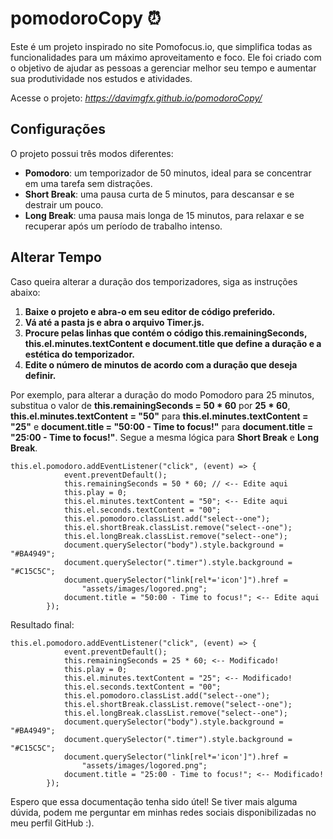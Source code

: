 # pomodoroCopy ⏰
Este é um projeto inspirado no site Pomofocus.io, que simplifica todas as funcionalidades para um máximo aproveitamento e foco. Ele foi criado com o objetivo de ajudar as pessoas a gerenciar melhor seu tempo e aumentar sua produtividade nos estudos e atividades.

Acesse o projeto: *https://davimgfx.github.io/pomodoroCopy/*

## Configurações
O projeto possui três modos diferentes:

* **Pomodoro**: um temporizador de 50 minutos, ideal para se concentrar em uma tarefa sem distrações.
* **Short Break**: uma pausa curta de 5 minutos, para descansar e se destrair um pouco.
* **Long Break**: uma pausa mais longa de 15 minutos, para relaxar e se recuperar após um período de trabalho intenso.

## Alterar Tempo
Caso queira alterar a duração dos temporizadores, siga as instruções abaixo:

1. **Baixe o projeto e abra-o em seu editor de código preferido.**
2. **Vá até a pasta js e abra o arquivo Timer.js.**
3. **Procure pelas linhas que contém o código this.remainingSeconds, this.el.minutes.textContent e document.title que define a duração e a estética do temporizador.**
4. **Edite o número de minutos de acordo com a duração que deseja definir.**

Por exemplo, para alterar a duração do modo Pomodoro para 25 minutos, substitua o valor de **this.remainingSeconds = 50 * 60** por  **25 * 60**,  **this.el.minutes.textContent = "50"** para  **this.el.minutes.textContent = "25"** e **document.title = "50:00 - Time to focus!"** para **document.title = "25:00 - Time to focus!"**. Segue a mesma lógica para **Short Break** e **Long Break**.

```
this.el.pomodoro.addEventListener("click", (event) => {
			event.preventDefault();
			this.remainingSeconds = 50 * 60; // <-- Edite aqui 
			this.play = 0;
			this.el.minutes.textContent = "50"; <-- Edite aqui 
			this.el.seconds.textContent = "00";
			this.el.pomodoro.classList.add("select--one");
			this.el.shortBreak.classList.remove("select--one");
			this.el.longBreak.classList.remove("select--one");
			document.querySelector("body").style.background = "#BA4949";
			document.querySelector(".timer").style.background = "#C15C5C";
			document.querySelector("link[rel*='icon']").href =
				"assets/images/logored.png";
			document.title = "50:00 - Time to focus!"; <-- Edite aqui 
		});
```

Resultado final:
```
this.el.pomodoro.addEventListener("click", (event) => {
			event.preventDefault();
			this.remainingSeconds = 25 * 60; <-- Modificado!
			this.play = 0;
			this.el.minutes.textContent = "25"; <-- Modificado!
			this.el.seconds.textContent = "00";
			this.el.pomodoro.classList.add("select--one");
			this.el.shortBreak.classList.remove("select--one");
			this.el.longBreak.classList.remove("select--one");
			document.querySelector("body").style.background = "#BA4949";
			document.querySelector(".timer").style.background = "#C15C5C";
			document.querySelector("link[rel*='icon']").href =
				"assets/images/logored.png";
			document.title = "25:00 - Time to focus!"; <-- Modificado!
		});
```

Espero que essa documentação tenha sido útel! Se tiver mais alguma dúvida, podem me perguntar em minhas redes sociais disponibilizadas no meu perfil GitHub :).
